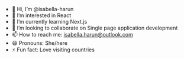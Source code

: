 - 👋 Hi, I’m @isabella-harun
- 👀 I’m interested in React
- 🌱 I’m currently learning Next.js
- 💞️ I’m looking to collaborate on Single page application development
- 📫 How to reach me: isabella.harun@outlook.com
- 😄 Pronouns: She/here
- ⚡ Fun fact: Love visiting countries

<!---
isabella-harun/isabella-harun is a ✨ special ✨ repository because its `README.md` (this file) appears on your GitHub profile.
You can click the Preview link to take a look at your changes.
--->
